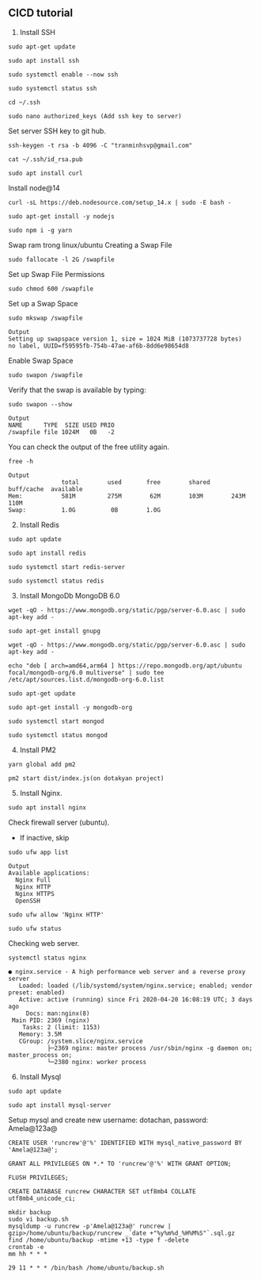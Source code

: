 ## CICD tutorial

1. Install SSH
```
sudo apt-get update
```
```
sudo apt install ssh
```
```
sudo systemctl enable --now ssh
```
```
sudo systemctl status ssh
```
```
cd ~/.ssh
```
```
sudo nano authorized_keys (Add ssh key to server)
```
Set server SSH key to git hub.
```
ssh-keygen -t rsa -b 4096 -C "tranminhsvp@gmail.com"
```
```
cat ~/.ssh/id_rsa.pub
```
```
sudo apt install curl
```
Install node@14
```
curl -sL https://deb.nodesource.com/setup_14.x | sudo -E bash -
```
```
sudo apt-get install -y nodejs
```
```
sudo npm i -g yarn
```
Swap ram trong linux/ubuntu
Creating a Swap File
```
sudo fallocate -l 2G /swapfile
```
Set up Swap File Permissions
```
sudo chmod 600 /swapfile
```
Set up a Swap Space
```
sudo mkswap /swapfile
```
```
Output
Setting up swapspace version 1, size = 1024 MiB (1073737728 bytes)
no label, UUID=f59595fb-754b-47ae-af6b-8dd6e98654d8
```
Enable Swap Space
```
sudo swapon /swapfile
```
Verify that the swap is available by typing:
```
sudo swapon --show
```

```
Output
NAME      TYPE  SIZE USED PRIO
/swapfile file 1024M   0B   -2
```
You can check the output of the free utility again.
```
free -h
```

```
Output
               total        used       free        shared      buff/cache  available
Mem:           581M         275M        62M        103M        243M        110M
Swap:          1.0G          0B        1.0G
```
2. Install Redis
```
sudo apt update
```
```
sudo apt install redis
```
```
sudo systemctl start redis-server
```
```
sudo systemctl status redis
```
3. Install MongoDb
MongoDB 6.0
```
wget -qO - https://www.mongodb.org/static/pgp/server-6.0.asc | sudo apt-key add -
```
```
sudo apt-get install gnupg
```
```
wget -qO - https://www.mongodb.org/static/pgp/server-6.0.asc | sudo apt-key add -
```
```
echo "deb [ arch=amd64,arm64 ] https://repo.mongodb.org/apt/ubuntu focal/mongodb-org/6.0 multiverse" | sudo tee /etc/apt/sources.list.d/mongodb-org-6.0.list
```
```
sudo apt-get update
```
```
sudo apt-get install -y mongodb-org
```
```
sudo systemctl start mongod
```
```
sudo systemctl status mongod
```
4. Install PM2
```
yarn global add pm2
```
```
pm2 start dist/index.js(on dotakyan project)
```
5. Install Nginx.
```
sudo apt install nginx
```
Check firewall server (ubuntu).
- If inactive, skip
```
sudo ufw app list
```
```
Output
Available applications:
  Nginx Full
  Nginx HTTP
  Nginx HTTPS
  OpenSSH
```
```
sudo ufw allow 'Nginx HTTP'
```
```
sudo ufw status
```
Checking web server.
```
systemctl status nginx
```
```
● nginx.service - A high performance web server and a reverse proxy server
   Loaded: loaded (/lib/systemd/system/nginx.service; enabled; vendor preset: enabled)
   Active: active (running) since Fri 2020-04-20 16:08:19 UTC; 3 days ago
     Docs: man:nginx(8)
 Main PID: 2369 (nginx)
    Tasks: 2 (limit: 1153)
   Memory: 3.5M
   CGroup: /system.slice/nginx.service
           ├─2369 nginx: master process /usr/sbin/nginx -g daemon on; master_process on;
           └─2380 nginx: worker process
```
6. Install Mysql
```
sudo apt update
```
```
sudo apt install mysql-server
```
Setup mysql and create new username: dotachan, password: Amela@123a@
```
CREATE USER 'runcrew'@'%' IDENTIFIED WITH mysql_native_password BY 'Amela@123a@';
```
```
GRANT ALL PRIVILEGES ON *.* TO 'runcrew'@'%' WITH GRANT OPTION;
```
```
FLUSH PRIVILEGES;
```
```
CREATE DATABASE runcrew CHARACTER SET utf8mb4 COLLATE utf8mb4_unicode_ci;
```
```
mkdir backup
sudo vi backup.sh
mysqldump -u runcrew -p'Amela@123a@' runcrew | gzip>/home/ubuntu/backup/runcrew _`date +"%y%m%d_%H%M%S"`.sql.gz
find /home/ubuntu/backup -mtime +13 -type f -delete
crontab -e
mm hh * * *
```
```
29 11 * * * /bin/bash /home/ubuntu/backup.sh
```

